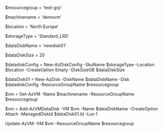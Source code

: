 $resourcegroup = 'test-grp'

$machinename = 'demovm'

$location = 'North Europe'

$storageType = 'Standard_LRS'

$dataDiskName = 'newdisk01'

$dataDiskSize = 20

 
$datadiskConfig = New-AzDiskConfig -SkuName $storageType -Location $location -CreateOption Empty -DiskSizeGB $dataDiskSize
 
$dataDisk01 = New-AzDisk -DiskName $dataDiskName -Disk $datadiskConfig -ResourceGroupName $resourcegroup
 
$vm = Get-AzVM -Name $machinename -ResourceGroupName $resourcegroup
 
$vm = Add-AzVMDataDisk -VM $vm -Name $dataDiskName -CreateOption Attach -ManagedDiskId $dataDisk01.Id -Lun 1
 
Update-AzVM -VM $vm -ResourceGroupName $resourcegroup
